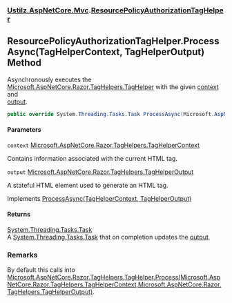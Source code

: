 ### [Ustilz.AspNetCore.Mvc](Ustilz.AspNetCore.Mvc.md 'Ustilz.AspNetCore.Mvc').[ResourcePolicyAuthorizationTagHelper](Ustilz.AspNetCore.Mvc.ResourcePolicyAuthorizationTagHelper.md 'Ustilz.AspNetCore.Mvc.ResourcePolicyAuthorizationTagHelper')

## ResourcePolicyAuthorizationTagHelper.ProcessAsync(TagHelperContext, TagHelperOutput) Method

Asynchronously executes the [Microsoft.AspNetCore.Razor.TagHelpers.TagHelper](https://docs.microsoft.com/en-us/dotnet/api/Microsoft.AspNetCore.Razor.TagHelpers.TagHelper 'Microsoft.AspNetCore.Razor.TagHelpers.TagHelper') with the given [context](Ustilz.AspNetCore.Mvc.ResourcePolicyAuthorizationTagHelper.ProcessAsync(Microsoft.AspNetCore.Razor.TagHelpers.TagHelperContext,Microsoft.AspNetCore.Razor.TagHelpers.TagHelperOutput).md#Ustilz.AspNetCore.Mvc.ResourcePolicyAuthorizationTagHelper.ProcessAsync(Microsoft.AspNetCore.Razor.TagHelpers.TagHelperContext,Microsoft.AspNetCore.Razor.TagHelpers.TagHelperOutput).context 'Ustilz.AspNetCore.Mvc.ResourcePolicyAuthorizationTagHelper.ProcessAsync(Microsoft.AspNetCore.Razor.TagHelpers.TagHelperContext, Microsoft.AspNetCore.Razor.TagHelpers.TagHelperOutput).context') and  
[output](Ustilz.AspNetCore.Mvc.ResourcePolicyAuthorizationTagHelper.ProcessAsync(Microsoft.AspNetCore.Razor.TagHelpers.TagHelperContext,Microsoft.AspNetCore.Razor.TagHelpers.TagHelperOutput).md#Ustilz.AspNetCore.Mvc.ResourcePolicyAuthorizationTagHelper.ProcessAsync(Microsoft.AspNetCore.Razor.TagHelpers.TagHelperContext,Microsoft.AspNetCore.Razor.TagHelpers.TagHelperOutput).output 'Ustilz.AspNetCore.Mvc.ResourcePolicyAuthorizationTagHelper.ProcessAsync(Microsoft.AspNetCore.Razor.TagHelpers.TagHelperContext, Microsoft.AspNetCore.Razor.TagHelpers.TagHelperOutput).output').

```csharp
public override System.Threading.Tasks.Task ProcessAsync(Microsoft.AspNetCore.Razor.TagHelpers.TagHelperContext context, Microsoft.AspNetCore.Razor.TagHelpers.TagHelperOutput output);
```
#### Parameters

<a name='Ustilz.AspNetCore.Mvc.ResourcePolicyAuthorizationTagHelper.ProcessAsync(Microsoft.AspNetCore.Razor.TagHelpers.TagHelperContext,Microsoft.AspNetCore.Razor.TagHelpers.TagHelperOutput).context'></a>

`context` [Microsoft.AspNetCore.Razor.TagHelpers.TagHelperContext](https://docs.microsoft.com/en-us/dotnet/api/Microsoft.AspNetCore.Razor.TagHelpers.TagHelperContext 'Microsoft.AspNetCore.Razor.TagHelpers.TagHelperContext')

Contains information associated with the current HTML tag.

<a name='Ustilz.AspNetCore.Mvc.ResourcePolicyAuthorizationTagHelper.ProcessAsync(Microsoft.AspNetCore.Razor.TagHelpers.TagHelperContext,Microsoft.AspNetCore.Razor.TagHelpers.TagHelperOutput).output'></a>

`output` [Microsoft.AspNetCore.Razor.TagHelpers.TagHelperOutput](https://docs.microsoft.com/en-us/dotnet/api/Microsoft.AspNetCore.Razor.TagHelpers.TagHelperOutput 'Microsoft.AspNetCore.Razor.TagHelpers.TagHelperOutput')

A stateful HTML element used to generate an HTML tag.

Implements [ProcessAsync(TagHelperContext, TagHelperOutput)](https://docs.microsoft.com/en-us/dotnet/api/Microsoft.AspNetCore.Razor.TagHelpers.ITagHelperComponent.ProcessAsync#Microsoft_AspNetCore_Razor_TagHelpers_ITagHelperComponent_ProcessAsync_Microsoft_AspNetCore_Razor_TagHelpers_TagHelperContext,Microsoft_AspNetCore_Razor_TagHelpers_TagHelperOutput_ 'Microsoft.AspNetCore.Razor.TagHelpers.ITagHelperComponent.ProcessAsync(Microsoft.AspNetCore.Razor.TagHelpers.TagHelperContext,Microsoft.AspNetCore.Razor.TagHelpers.TagHelperOutput)')

#### Returns
[System.Threading.Tasks.Task](https://docs.microsoft.com/en-us/dotnet/api/System.Threading.Tasks.Task 'System.Threading.Tasks.Task')  
A [System.Threading.Tasks.Task](https://docs.microsoft.com/en-us/dotnet/api/System.Threading.Tasks.Task 'System.Threading.Tasks.Task') that on completion updates the [output](Ustilz.AspNetCore.Mvc.ResourcePolicyAuthorizationTagHelper.ProcessAsync(Microsoft.AspNetCore.Razor.TagHelpers.TagHelperContext,Microsoft.AspNetCore.Razor.TagHelpers.TagHelperOutput).md#Ustilz.AspNetCore.Mvc.ResourcePolicyAuthorizationTagHelper.ProcessAsync(Microsoft.AspNetCore.Razor.TagHelpers.TagHelperContext,Microsoft.AspNetCore.Razor.TagHelpers.TagHelperOutput).output 'Ustilz.AspNetCore.Mvc.ResourcePolicyAuthorizationTagHelper.ProcessAsync(Microsoft.AspNetCore.Razor.TagHelpers.TagHelperContext, Microsoft.AspNetCore.Razor.TagHelpers.TagHelperOutput).output').

### Remarks
By default this calls into [Microsoft.AspNetCore.Razor.TagHelpers.TagHelper.Process(Microsoft.AspNetCore.Razor.TagHelpers.TagHelperContext,Microsoft.AspNetCore.Razor.TagHelpers.TagHelperOutput)](https://docs.microsoft.com/en-us/dotnet/api/Microsoft.AspNetCore.Razor.TagHelpers.TagHelper.Process#Microsoft_AspNetCore_Razor_TagHelpers_TagHelper_Process_Microsoft_AspNetCore_Razor_TagHelpers_TagHelperContext,Microsoft_AspNetCore_Razor_TagHelpers_TagHelperOutput_ 'Microsoft.AspNetCore.Razor.TagHelpers.TagHelper.Process(Microsoft.AspNetCore.Razor.TagHelpers.TagHelperContext,Microsoft.AspNetCore.Razor.TagHelpers.TagHelperOutput)').